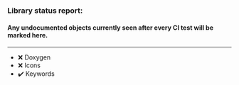 ### Library status report: 
#### Any undocumented objects currently seen after every CI test will be marked here.
---------------------------------------------------------
- :x: Doxygen
- :x: Icons
- :heavy_check_mark: Keywords
